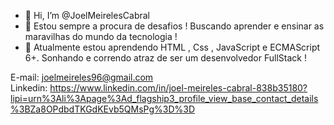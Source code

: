 - 👋 Hi, I’m @JoelMeirelesCabral
- 👀 Estou sempre a procura de desafios ! Buscando aprender e ensinar as maravilhas do mundo da tecnologia !
- 🌱 Atualmente estou aprendendo HTML , Css , JavaScript e ECMAScript 6+. Sonhando e correndo atraz de ser um desenvolvedor FullStack !

E-mail: joelmeireles96@gmail.com <br/>
Linkedin: https://www.linkedin.com/in/joel-meireles-cabral-838b35180?lipi=urn%3Ali%3Apage%3Ad_flagship3_profile_view_base_contact_details%3BZa8OPdbdTKGdKEvb5QMsPg%3D%3D

<!---
JoelMeirelesCabral/JoelMeirelesCabral is a ✨ special ✨ repository because its `README.md` (this file) appears on your GitHub profile.
You can click the Preview link to take a look at your changes.
--->
